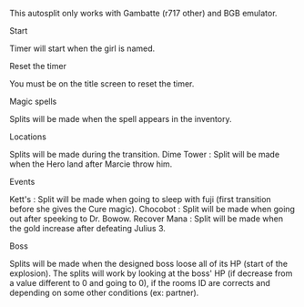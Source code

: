 This autosplit only works with Gambatte (r717 other) and BGB emulator.


Start

Timer will start when the girl is named.


Reset the timer

You must be on the title screen to reset the timer.


Magic spells

Splits will be made when the spell appears in the inventory.


Locations

Splits will be made during the transition.
Dime Tower : Split will be made when the Hero land after Marcie throw him.


Events

Kett's : Split will be made when going to sleep with fuji (first transition before she gives the Cure magic).
Chocobot : Split will be made when going out after speeking to Dr. Bowow.
Recover Mana : Split will be made when the gold increase after defeating Julius 3.


Boss

Splits will be made when the designed boss loose all of its HP (start of the explosion).
The splits will work by looking at the boss' HP (if decrease from a value different to 0 and going to 0), if the rooms ID are corrects and depending on some other conditions (ex: partner).
